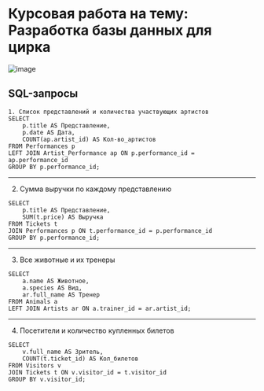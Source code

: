 # Курсовая работа на тему: Разработка базы данных для цирка

![image](https://github.com/user-attachments/assets/3b55e39a-7933-4577-bed7-5adf4603d22f)

## SQL-запросы

```
1. Список представлений и количества участвующих артистов
SELECT 
    p.title AS Представление,
    p.date AS Дата,
    COUNT(ap.artist_id) AS Кол-во_артистов
FROM Performances p
LEFT JOIN Artist_Performance ap ON p.performance_id = ap.performance_id
GROUP BY p.performance_id;
```

---

2. Сумма выручки по каждому представлению
```
SELECT 
    p.title AS Представление,
    SUM(t.price) AS Выручка
FROM Tickets t
JOIN Performances p ON t.performance_id = p.performance_id
GROUP BY p.performance_id;
```

---

3. Все животные и их тренеры
```
SELECT 
    a.name AS Животное,
    a.species AS Вид,
    ar.full_name AS Тренер
FROM Animals a
LEFT JOIN Artists ar ON a.trainer_id = ar.artist_id;
```

---

4. Посетители и количество купленных билетов
```
SELECT 
    v.full_name AS Зритель,
    COUNT(t.ticket_id) AS Кол_билетов
FROM Visitors v
JOIN Tickets t ON v.visitor_id = t.visitor_id
GROUP BY v.visitor_id;
```
